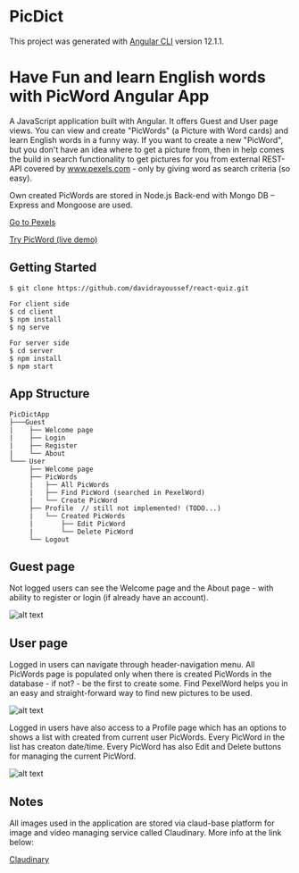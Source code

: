 # PicDict

This project was generated with [Angular CLI](https://github.com/angular/angular-cli) version 12.1.1.

# Have Fun and learn English words with PicWord Angular App

A JavaScript application built with Angular. It offers Guest and User page views. You can view and create "PicWords" (a Picture with Word cards) and learn English words in a funny way. If you want to create a new "PicWord", but you don't have an idea where to get a picture from, then in help comes the build in search functionality to get pictures for you from external REST-API covered by www.pexels.com - only by giving word as search criteria (so easy).

Own created PicWords are stored in Node.js Back-end with Mongo DB – Express and Mongoose are used.

[Go to Pexels](https://www.pexels.com/)

[Try PicWord (live demo)](https://picdict.netlify.app/)

Getting Started
---------------

```shell
$ git clone https://github.com/davidrayoussef/react-quiz.git

For client side
$ cd client
$ npm install
$ ng serve

For server side
$ cd server
$ npm install
$ npm start

```

App Structure
-------------

```
PicDictApp
├───Guest
|    ├── Welcome page
|    ├── Login
|    ├── Register
|    └── About
└─── User
     ├── Welcome page
     ├── PicWords
     |   ├── All PicWords
     |   ├── Find PicWord (searched in PexelWord)
     |   └── Create PicWord
     ├── Profile  // still not implemented! (TODO...)
     |   └── Created PicWords
     |       ├── Edit PicWord
     |       └── Delete PicWord
     └── Logout
```

Guest page
----------


Not logged users can see the Welcome page and the About page - with ability to register or login (if already have an account).


![alt text](https://res.cloudinary.com/dwacfzgzg/image/upload/v1628196258/GitHub%20ScreenShots/guest_3_tihdrc.png)


User page
---------

Logged in users can navigate through header-navigation menu. All PicWords page is populated only when there is created PicWords in the database - if not? - be the first to create some. Find PexelWord helps you in an easy and straight-forward way to find new pictures to be used.


![alt text](https://res.cloudinary.com/dwacfzgzg/image/upload/v1628184224/GitHub%20ScreenShots/all_picWords_t2vvs2.png)

Logged in users have also access to a Profile page which has an options to shows a list with created from current user PicWords. Every PicWord in the list has creaton date/time. Every PicWord has also Edit and Delete buttons for managing the current PicWord.


![alt text](https://res.cloudinary.com/dwacfzgzg/image/upload/v1628184223/GitHub%20ScreenShots/profile_fsukhw.png)


Notes
---------


All images used in the application are stored via claud-base platform for image and video managing service called Claudinary. More info at the link below:

[Claudinary](https://cloudinary.com/)

